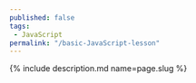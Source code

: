 ```yaml
---
published: false
tags:
 - JavaScript
permalink: "/basic-JavaScript-lesson"
---
```

{% include description.md name=page.slug %}
